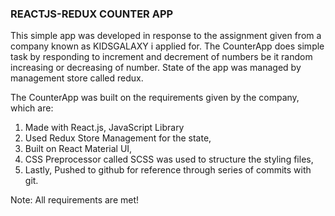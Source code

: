 ### REACTJS-REDUX COUNTER APP

This simple app was developed in response to the assignment given from a  company known as KIDSGALAXY i applied for.
The CounterApp does simple task by responding to increment and decrement of numbers be it random increasing or decreasing of number.
State of the app was managed by management store called redux.

The CounterApp was built on the requirements given by the company, which are:
1. Made with React.js, JavaScript Library
2. Used Redux Store Management for the state,
3. Built on React Material UI,
4. CSS Preprocessor called SCSS was used to structure the styling files,
5. Lastly, Pushed to github for reference through series of commits with git. 

Note: All requirements are met!
